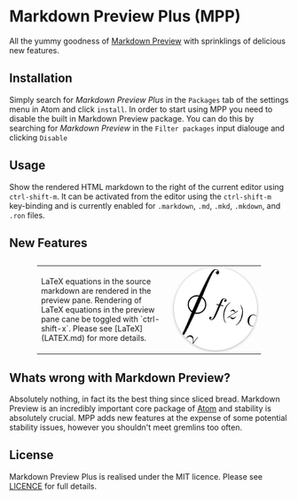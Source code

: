 # Markdown Preview Plus (MPP)

All the yummy goodness of
[Markdown Preview](https://github.com/atom/markdown-preview) with sprinklings of
delicious new features.

## Installation

Simply search for *Markdown Preview Plus* in the `Packages` tab of the
settings menu in Atom and click `install`. In order to start using MPP you need
to disable the built in Markdown Preview package. You can do this by searching
for *Markdown Preview* in the `Filter packages` input dialouge and clicking
`Disable`

## Usage

Show the rendered HTML markdown to the right of the current editor using
`ctrl-shift-m`. It can be activated from the editor using the `ctrl-shift-m`
key-binding and is currently enabled for `.markdown`, `.md`, `.mkd`, `.mkdown`,
and `.ron` files.

## New Features

<table style="border: none; width: 80%; margin: 2em auto">
  <tr style="border: none">
    <td style="border: none">
      LaTeX equations in the source markdown are rendered in the preview pane.
      Rendering of LaTeX equations in the preview pane cane be toggled with
      `ctrl-shift-x`. Please see [LaTeX](LATEX.md) for more details.
    </td>
    <td style="border: none; width: 150px">
      <img style="box-shadow: 0 1px 5px rgba(0,0,0,0.3),0 0 0 1px rgba(0,0,0,0.04); border-radius:75px" src="assets/LaTeX.svg">
    </td>
</table>

## Whats wrong with Markdown Preview?

Absolutely nothing, in fact its the best thing since sliced bread. Markdown
Preview is an incredibly important core package of [Atom](https://atom.io/) and
stability is absolutely crucial. MPP adds new features at the expense of some
potential stability issues, however you shouldn't meet gremlins too often.

## License

Markdown Preview Plus is realised under the MIT licence. Please see
[LICENCE](LICENCE.md) for full details.
